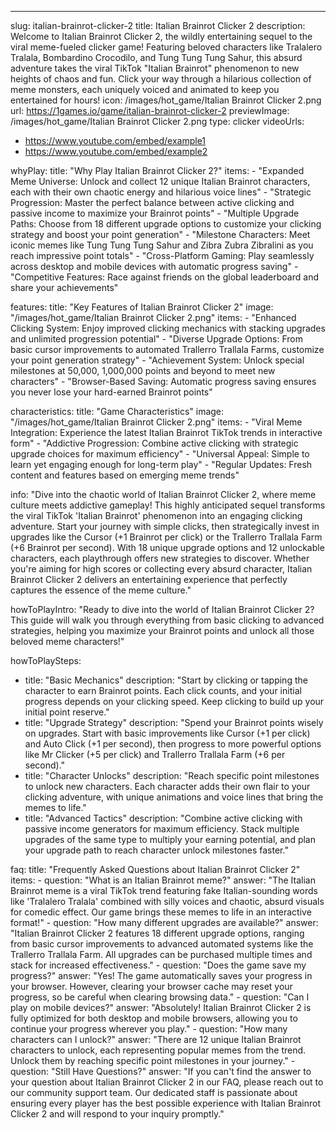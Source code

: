 ---
slug: italian-brainrot-clicker-2
title: Italian Brainrot Clicker 2
description: Welcome to Italian Brainrot Clicker 2, the wildly entertaining sequel to the viral meme-fueled clicker game! Featuring beloved characters like Tralalero Tralala, Bombardino Crocodilo, and Tung Tung Tung Sahur, this absurd adventure takes the viral TikTok "Italian Brainrot" phenomenon to new heights of chaos and fun. Click your way through a hilarious collection of meme monsters, each uniquely voiced and animated to keep you entertained for hours!
icon: /images/hot_game/Italian Brainrot Clicker 2.png
url: https://1games.io/game/italian-brainrot-clicker-2
previewImage: /images/hot_game/Italian Brainrot Clicker 2.png
type: clicker
videoUrls:
  - https://www.youtube.com/embed/example1
  - https://www.youtube.com/embed/example2

whyPlay:
  title: "Why Play Italian Brainrot Clicker 2?"
  items:
    - "Expanded Meme Universe: Unlock and collect 12 unique Italian Brainrot characters, each with their own chaotic energy and hilarious voice lines"
    - "Strategic Progression: Master the perfect balance between active clicking and passive income to maximize your Brainrot points"
    - "Multiple Upgrade Paths: Choose from 18 different upgrade options to customize your clicking strategy and boost your point generation"
    - "Milestone Characters: Meet iconic memes like Tung Tung Tung Sahur and Zibra Zubra Zibralini as you reach impressive point totals"
    - "Cross-Platform Gaming: Play seamlessly across desktop and mobile devices with automatic progress saving"
    - "Competitive Features: Race against friends on the global leaderboard and share your achievements"

features:
  title: "Key Features of Italian Brainrot Clicker 2"
  image: "/images/hot_game/Italian Brainrot Clicker 2.png"
  items:
    - "Enhanced Clicking System: Enjoy improved clicking mechanics with stacking upgrades and unlimited progression potential"
    - "Diverse Upgrade Options: From basic cursor improvements to automated Trallerro Trallala Farms, customize your point generation strategy"
    - "Achievement System: Unlock special milestones at 50,000, 1,000,000 points and beyond to meet new characters"
    - "Browser-Based Saving: Automatic progress saving ensures you never lose your hard-earned Brainrot points"

characteristics:
  title: "Game Characteristics"
  image: "/images/hot_game/Italian Brainrot Clicker 2.png"
  items:
    - "Viral Meme Integration: Experience the latest Italian Brainrot TikTok trends in interactive form"
    - "Addictive Progression: Combine active clicking with strategic upgrade choices for maximum efficiency"
    - "Universal Appeal: Simple to learn yet engaging enough for long-term play"
    - "Regular Updates: Fresh content and features based on emerging meme trends"

info: "Dive into the chaotic world of Italian Brainrot Clicker 2, where meme culture meets addictive gameplay! This highly anticipated sequel transforms the viral TikTok 'Italian Brainrot' phenomenon into an engaging clicking adventure. Start your journey with simple clicks, then strategically invest in upgrades like the Cursor (+1 Brainrot per click) or the Trallerro Trallala Farm (+6 Brainrot per second). With 18 unique upgrade options and 12 unlockable characters, each playthrough offers new strategies to discover. Whether you're aiming for high scores or collecting every absurd character, Italian Brainrot Clicker 2 delivers an entertaining experience that perfectly captures the essence of the meme culture."

howToPlayIntro: "Ready to dive into the world of Italian Brainrot Clicker 2? This guide will walk you through everything from basic clicking to advanced strategies, helping you maximize your Brainrot points and unlock all those beloved meme characters!"

howToPlaySteps:
  - title: "Basic Mechanics"
    description: "Start by clicking or tapping the character to earn Brainrot points. Each click counts, and your initial progress depends on your clicking speed. Keep clicking to build up your initial point reserve."
  - title: "Upgrade Strategy"
    description: "Spend your Brainrot points wisely on upgrades. Start with basic improvements like Cursor (+1 per click) and Auto Click (+1 per second), then progress to more powerful options like Mr Clicker (+5 per click) and Trallerro Trallala Farm (+6 per second)."
  - title: "Character Unlocks"
    description: "Reach specific point milestones to unlock new characters. Each character adds their own flair to your clicking adventure, with unique animations and voice lines that bring the memes to life."
  - title: "Advanced Tactics"
    description: "Combine active clicking with passive income generators for maximum efficiency. Stack multiple upgrades of the same type to multiply your earning potential, and plan your upgrade path to reach character unlock milestones faster."

faq:
  title: "Frequently Asked Questions about Italian Brainrot Clicker 2"
  items:
    - question: "What is an Italian Brainrot meme?"
      answer: "The Italian Brainrot meme is a viral TikTok trend featuring fake Italian-sounding words like 'Tralalero Tralala' combined with silly voices and chaotic, absurd visuals for comedic effect. Our game brings these memes to life in an interactive format!"
    - question: "How many different upgrades are available?"
      answer: "Italian Brainrot Clicker 2 features 18 different upgrade options, ranging from basic cursor improvements to advanced automated systems like the Trallerro Trallala Farm. All upgrades can be purchased multiple times and stack for increased effectiveness."
    - question: "Does the game save my progress?"
      answer: "Yes! The game automatically saves your progress in your browser. However, clearing your browser cache may reset your progress, so be careful when clearing browsing data."
    - question: "Can I play on mobile devices?"
      answer: "Absolutely! Italian Brainrot Clicker 2 is fully optimized for both desktop and mobile browsers, allowing you to continue your progress wherever you play."
    - question: "How many characters can I unlock?"
      answer: "There are 12 unique Italian Brainrot characters to unlock, each representing popular memes from the trend. Unlock them by reaching specific point milestones in your journey."
    - question: "Still Have Questions?"
      answer: "If you can't find the answer to your question about Italian Brainrot Clicker 2 in our FAQ, please reach out to our community support team. Our dedicated staff is passionate about ensuring every player has the best possible experience with Italian Brainrot Clicker 2 and will respond to your inquiry promptly." 